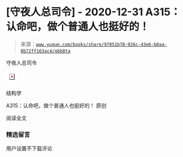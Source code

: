 # [守夜人总司令] - 2020-12-31 A315：认命吧，做个普通人也挺好的！

> 来源：[`www.yuque.com/books/share/97051b78-926c-43e6-b0aa-0b72ff163ac4/gbb8ta`](https://www.yuque.com/books/share/97051b78-926c-43e6-b0aa-0b72ff163ac4/gbb8ta)



守夜人总司令 

![](img/1b7562fe4619c405aefafdef98f3fd78.png)  

结构学 

A315：认命吧，做个普通人也挺好的！ 原创 

阅读全文 

### 精选留言 

用户设置不下载评论